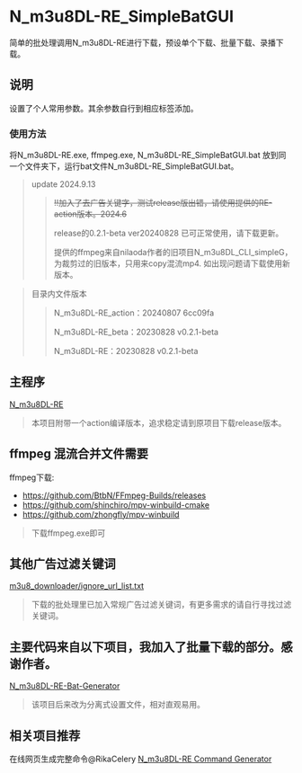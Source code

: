 # N_m3u8DL-RE_SimpleBatGUI
简单的批处理调用N_m3u8DL-RE进行下载，预设单个下载、批量下载、录播下载。

## 说明
设置了个人常用参数。其余参数自行到相应标签添加。
### 使用方法
将N_m3u8DL-RE.exe, ffmpeg.exe, N_m3u8DL-RE_SimpleBatGUI.bat 放到同一个文件夹下，运行bat文件N_m3u8DL-RE_SimpleBatGUI.bat。
> update 2024.9.13
>> ~~!!加入了去广告关键字，测试release版出错，请使用提供的RE-action版本。2024.6~~
>> 
>> release的0.2.1-beta ver20240828 已可正常使用，请下载更新。
>> 
>> 提供的ffmpeg来自nilaoda作者的旧项目N_m3u8DL_CLI_simpleG，为裁剪过的旧版本，只用来copy混流mp4. 如出现问题请下载使用新版本。

>目录内文件版本
>>N_m3u8DL-RE_action：20240807  6cc09fa
>>
>>N_m3u8DL-RE_beta：20230828 v0.2.1-beta
>>
>>N_m3u8DL-RE：20230828 v0.2.1-beta

## 主程序
[N_m3u8DL-RE](https://github.com/nilaoda/N_m3u8DL-RE)
> 本项目附带一个action编译版本，追求稳定请到原项目下载release版本。

## ffmpeg 混流合并文件需要
ffmpeg下载:
- https://github.com/BtbN/FFmpeg-Builds/releases
- https://github.com/shinchiro/mpv-winbuild-cmake
- https://github.com/zhongfly/mpv-winbuild
> 下载ffmpeg.exe即可

## 其他广告过滤关键词
[m3u8_downloader/ignore_url_list.txt](https://github.com/leavjenn/leavjenn.github.io/blob/master/m3u8_downloader/ignore_url_list.txt)
> 下载的批处理里已加入常规广告过滤关键词，有更多需求的请自行寻找过滤关键词。

## 主要代码来自以下项目，我加入了批量下载的部分。感谢作者。
[N_m3u8DL-RE-Bat-Generator](https://github.com/dupontjoy/N_m3u8DL-RE-Bat-Generator)
> 该项目后来改为分离式设置文件，相对直观易用。

## 相关项目推荐
在线网页生成完整命令@RikaCelery [N_m3u8DL-RE Command Generator](https://rikacelery.github.io/N_m3u8DL-RE_Command_Generator)
